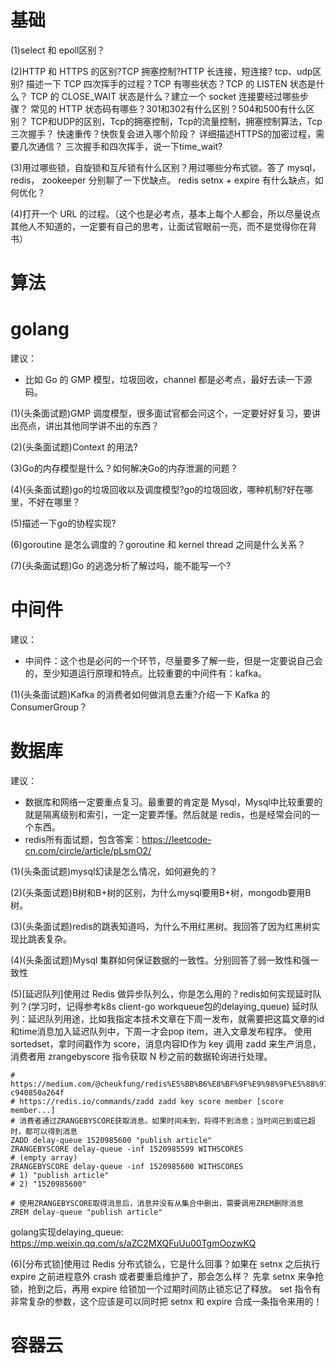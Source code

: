 

# 基础
(1)select 和 epoll区别？


(2)HTTP 和 HTTPS 的区别?TCP 拥塞控制?HTTP 长连接，短连接? 
tcp、udp区别? 描述一下 TCP 四次挥手的过程？TCP 有哪些状态？TCP 的 LISTEN 状态是什么？
TCP 的 CLOSE_WAIT 状态是什么？建立一个 socket 连接要经过哪些步骤？
常见的 HTTP 状态码有哪些？301和302有什么区别？504和500有什么区别？
TCP和UDP的区别，Tcp的拥塞控制，Tcp的流量控制，拥塞控制算法，Tcp三次握手？
快速重传？快恢复会进入哪个阶段？
详细描述HTTPS的加密过程，需要几次通信？
三次握手和四次挥手，说一下time_wait?


(3)用过哪些锁，自旋锁和互斥锁有什么区别？用过哪些分布式锁。答了 mysql，redis， zookeeper 分别聊了一下优缺点。
redis setnx + expire 有什么缺点，如何优化？


(4)打开一个 URL 的过程。（这个也是必考点，基本上每个人都会，所以尽量说点其他人不知道的，一定要有自己的思考，让面试官眼前一亮，而不是觉得你在背书）


# 算法










# golang
建议：
* 比如 Go 的 GMP 模型，垃圾回收，channel 都是必考点，最好去读一下源码。



(1)(头条面试题)GMP 调度模型，很多面试官都会问这个，一定要好好复习，要讲出亮点，讲出其他同学讲不出的东西？


(2)(头条面试题)Context 的用法?


(3)Go的内存模型是什么？如何解决Go的内存泄漏的问题？


(4)(头条面试题)go的垃圾回收以及调度模型?go的垃圾回收，哪种机制?好在哪里，不好在哪里？


(5)描述一下go的协程实现?


(6)goroutine 是怎么调度的？goroutine 和 kernel thread 之间是什么关系？


(7)(头条面试题)Go 的逃逸分析了解过吗，能不能写一个?




# 中间件
建议：
* 中间件：这个也是必问的一个环节，尽量要多了解一些，但是一定要说自己会的，至少知道运行原理和特点。比较重要的中间件有：kafka。



(1)(头条面试题)Kafka 的消费者如何做消息去重?介绍一下 Kafka 的 ConsumerGroup？



# 数据库
建议：
* 数据库和网络一定要重点复习。最重要的肯定是 Mysql，Mysql中比较重要的就是隔离级别和索引，一定一定要弄懂。然后就是 redis，也是经常会问的一个东西。
* redis所有面试题，包含答案：https://leetcode-cn.com/circle/article/pLsmO2/



(1)(头条面试题)mysql幻读是怎么情况，如何避免的？


(2)(头条面试题)B树和B+树的区别，为什么mysql要用B+树，mongodb要用B树。


(3)(头条面试题)redis的跳表知道吗，为什么不用红黑树。我回答了因为红黑树实现比跳表复杂。


(4)(头条面试题)Mysql 集群如何保证数据的一致性。分别回答了弱一致性和强一致性


(5)[延迟队列]使用过 Redis 做异步队列么，你是怎么用的？redis如何实现延时队列？(学习时，记得参考k8s client-go workqueue包的delaying_queue)
延时队列：延迟队列用途，比如我指定本技术文章在下周一发布，就需要把这篇文章的id和time消息加入延迟队列中，下周一才会pop item，进入文章发布程序。
使用sortedset，拿时间戳作为 score，消息内容ID作为 key 调用 zadd 来生产消息，消费者用 zrangebyscore 指令获取 N 秒之前的数据轮询进行处理。
```shell
# https://medium.com/@cheukfung/redis%E5%BB%B6%E8%BF%9F%E9%98%9F%E5%88%97-c940850a264f
# https://redis.io/commands/zadd zadd key score member [score member...]
# 消费者通过ZRANGEBYSCORE获取消息。如果时间未到，将得不到消息；当时间已到或已超时，都可以得到消息
ZADD delay-queue 1520985600 "publish article"
ZRANGEBYSCORE delay-queue -inf 1520985599 WITHSCORES
# (empty array)
ZRANGEBYSCORE delay-queue -inf 1520985600 WITHSCORES
# 1) "publish article"
# 2) "1520985600"

# 使用ZRANGEBYSCORE取得消息后，消息并没有从集合中删出，需要调用ZREM删除消息
ZREM delay-queue "publish article"
```

golang实现delaying_queue: https://mp.weixin.qq.com/s/aZC2MXQFuUu00TgmOozwKQ




(6)[分布式锁]使用过 Redis 分布式锁么，它是什么回事？如果在 setnx 之后执行 expire 之前进程意外 crash 或者要重启维护了，那会怎么样？
先拿 setnx 来争抢锁，抢到之后，再用 expire 给锁加一个过期时间防止锁忘记了释放。
set 指令有非常复杂的参数，这个应该是可以同时把 setnx 和 expire 合成一条指令来用的！





# 容器云





